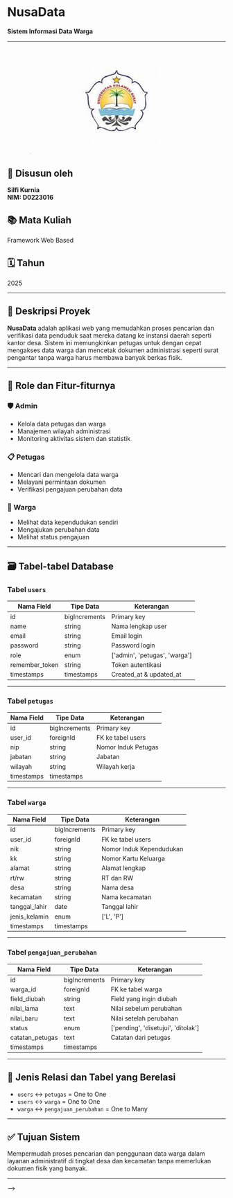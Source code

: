 # NusaData

**Sistem Informasi Data Warga**

---

 <p align="center"><a href="https://laravel.com" target="_blank"><img src="WhatsApp Image 2025-05-04 at 11.31.09 PM.jpeg" width="400" alt="Laravel Logo"></a></p>

## 👤 Disusun oleh

**Silfi Kurnia**  
**NIM: D0223016**

## 📚 Mata Kuliah

Framework Web Based

## 🗓️ Tahun

2025

---

## 🧭 Deskripsi Proyek

**NusaData** adalah aplikasi web yang memudahkan proses pencarian dan verifikasi data penduduk saat mereka datang ke instansi daerah seperti kantor desa. Sistem ini memungkinkan petugas untuk dengan cepat mengakses data warga dan mencetak dokumen administrasi seperti surat pengantar tanpa warga harus membawa banyak berkas fisik.

---

## 🔐 Role dan Fitur-fiturnya

### 🛡️ Admin

-   Kelola data petugas dan warga
-   Manajemen wilayah administrasi
-   Monitoring aktivitas sistem dan statistik

### 📋 Petugas

-   Mencari dan mengelola data warga
-   Melayani permintaan dokumen
-   Verifikasi pengajuan perubahan data

### 👥 Warga

-   Melihat data kependudukan sendiri
-   Mengajukan perubahan data
-   Melihat status pengajuan

---

## 🗃️ Tabel-tabel Database

### Tabel `users`

| Nama Field     | Tipe Data     | Keterangan                    |
| -------------- | ------------- | ----------------------------- |
| id             | bigIncrements | Primary key                   |
| name           | string        | Nama lengkap user             |
| email          | string        | Email login                   |
| password       | string        | Password login                |
| role           | enum          | ['admin', 'petugas', 'warga'] |
| remember_token | string        | Token autentikasi             |
| timestamps     | timestamps    | Created_at & updated_at       |

---

### Tabel `petugas`

| Nama Field | Tipe Data     | Keterangan          |
| ---------- | ------------- | ------------------- |
| id         | bigIncrements | Primary key         |
| user_id    | foreignId     | FK ke tabel users   |
| nip        | string        | Nomor Induk Petugas |
| jabatan    | string        | Jabatan             |
| wilayah    | string        | Wilayah kerja       |
| timestamps | timestamps    |                     |

---

### Tabel `warga`

| Nama Field    | Tipe Data     | Keterangan               |
| ------------- | ------------- | ------------------------ |
| id            | bigIncrements | Primary key              |
| user_id       | foreignId     | FK ke tabel users        |
| nik           | string        | Nomor Induk Kependudukan |
| kk            | string        | Nomor Kartu Keluarga     |
| alamat        | string        | Alamat lengkap           |
| rt/rw         | string        | RT dan RW                |
| desa          | string        | Nama desa                |
| kecamatan     | string        | Nama kecamatan           |
| tanggal_lahir | date          | Tanggal lahir            |
| jenis_kelamin | enum          | ['L', 'P']               |
| timestamps    | timestamps    |                          |

---

### Tabel `pengajuan_perubahan`

| Nama Field      | Tipe Data     | Keterangan                          |
| --------------- | ------------- | ----------------------------------- |
| id              | bigIncrements | Primary key                         |
| warga_id        | foreignId     | FK ke tabel warga                   |
| field_diubah    | string        | Field yang ingin diubah             |
| nilai_lama      | text          | Nilai sebelum perubahan             |
| nilai_baru      | text          | Nilai setelah perubahan             |
| status          | enum          | ['pending', 'disetujui', 'ditolak'] |
| catatan_petugas | text          | Catatan dari petugas                |
| timestamps      | timestamps    |                                     |

---

## 🔗 Jenis Relasi dan Tabel yang Berelasi

-   `users` ↔ `petugas` = One to One
-   `users` ↔ `warga` = One to One
-   `warga` ↔ `pengajuan_perubahan` = One to Many

---

## ✅ Tujuan Sistem

Mempermudah proses pencarian dan penggunaan data warga dalam layanan administratif di tingkat desa dan kecamatan tanpa memerlukan dokumen fisik yang banyak.

---

<!-- <p align="center"><a href="https://laravel.com" target="_blank"><img src="https://raw.githubusercontent.com/laravel/art/master/logo-lockup/5%20SVG/2%20CMYK/1%20Full%20Color/laravel-logolockup-cmyk-red.svg" width="400" alt="Laravel Logo"></a></p>

<p align="center">
<a href="https://github.com/laravel/framework/actions"><img src="https://github.com/laravel/framework/workflows/tests/badge.svg" alt="Build Status"></a>
<a href="https://packagist.org/packages/laravel/framework"><img src="https://img.shields.io/packagist/dt/laravel/framework" alt="Total Downloads"></a>
<a href="https://packagist.org/packages/laravel/framework"><img src="https://img.shields.io/packagist/v/laravel/framework" alt="Latest Stable Version"></a>
<a href="https://packagist.org/packages/laravel/framework"><img src="https://img.shields.io/packagist/l/laravel/framework" alt="License"></a>
</p>

<!-- ## About Laravel

Laravel is a web application framework with expressive, elegant syntax. We believe development must be an enjoyable and creative experience to be truly fulfilling. Laravel takes the pain out of development by easing common tasks used in many web projects, such as:

- [Simple, fast routing engine](https://laravel.com/docs/routing).
- [Powerful dependency injection container](https://laravel.com/docs/container).
- Multiple back-ends for [session](https://laravel.com/docs/session) and [cache](https://laravel.com/docs/cache) storage.
- Expressive, intuitive [database ORM](https://laravel.com/docs/eloquent).
- Database agnostic [schema migrations](https://laravel.com/docs/migrations).
- [Robust background job processing](https://laravel.com/docs/queues).
- [Real-time event broadcasting](https://laravel.com/docs/broadcasting).

Laravel is accessible, powerful, and provides tools required for large, robust applications.

## Learning Laravel

Laravel has the most extensive and thorough [documentation](https://laravel.com/docs) and video tutorial library of all modern web application frameworks, making it a breeze to get started with the framework.

You may also try the [Laravel Bootcamp](https://bootcamp.laravel.com), where you will be guided through building a modern Laravel application from scratch.

If you don't feel like reading, [Laracasts](https://laracasts.com) can help. Laracasts contains over 2000 video tutorials on a range of topics including Laravel, modern PHP, unit testing, and JavaScript. Boost your skills by digging into our comprehensive video library.

## Laravel Sponsors

We would like to extend our thanks to the following sponsors for funding Laravel development. If you are interested in becoming a sponsor, please visit the Laravel [Patreon page](https://patreon.com/taylorotwell).

### Premium Partners

- **[Vehikl](https://vehikl.com/)**
- **[Tighten Co.](https://tighten.co)**
- **[Kirschbaum Development Group](https://kirschbaumdevelopment.com)**
- **[64 Robots](https://64robots.com)**
- **[Cubet Techno Labs](https://cubettech.com)**
- **[Cyber-Duck](https://cyber-duck.co.uk)**
- **[Many](https://www.many.co.uk)**
- **[Webdock, Fast VPS Hosting](https://www.webdock.io/en)**
- **[DevSquad](https://devsquad.com)**
- **[Curotec](https://www.curotec.com/services/technologies/laravel/)**
- **[OP.GG](https://op.gg)**
- **[WebReinvent](https://webreinvent.com/?utm_source=laravel&utm_medium=github&utm_campaign=patreon-sponsors)**
- **[Lendio](https://lendio.com)**

## Contributing

Thank you for considering contributing to the Laravel framework! The contribution guide can be found in the [Laravel documentation](https://laravel.com/docs/contributions).

## Code of Conduct

In order to ensure that the Laravel community is welcoming to all, please review and abide by the [Code of Conduct](https://laravel.com/docs/contributions#code-of-conduct).

## Security Vulnerabilities

If you discover a security vulnerability within Laravel, please send an e-mail to Taylor Otwell via [taylor@laravel.com](mailto:taylor@laravel.com). All security vulnerabilities will be promptly addressed.

## License

The Laravel framework is open-sourced software licensed under the [MIT license](https://opensource.org/licenses/MIT). --> -->
